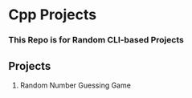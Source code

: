 # Cpp Projects

### This Repo is for Random CLI-based Projects

## Projects
1. Random Number Guessing Game
